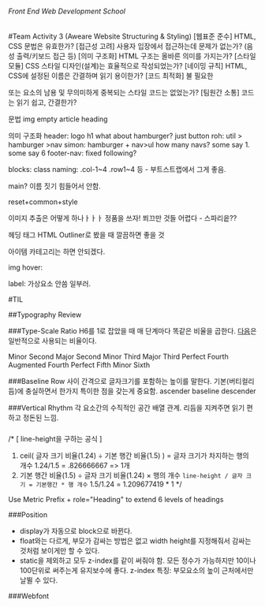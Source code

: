 ###### Front End Web Development School

#Team Activity 3 (Aweare Website Structuring & Styling)
[웹표준 준수] HTML, CSS 문법은 유효한가?
[접근성 고려] 사용자 입장에서 접근하는데 문제가 없는가? (음성 출력/키보드 접근 등)
[의미 구조화] HTML 구조는 올바른 의미를 가지는가?
[스타일 모듈] CSS 스타일 디자인(설계)는 효율적으로 작성되었는가?
[네이밍 규칙] HTML, CSS에 설정된 이름은 간결하며 읽기 용이한가?
[코드 최적화] 불 필요한 <div> 또는 <span> 요소의 남용 및 무의미하게 중복되는 스타일 코드는 없었는가?
[팀원간 소통] 코드는 읽기 쉽고, 간결한가?

문법
img empty
article heading


의미 구조화
header: logo h1 
what about hamburger? just button
roh: util > hamburger >nav
simon: hamburger + nav>ul
how many navs? some say 1. some say 6
footer-nav: fixed following?

blocks:
class naming: .col-1~4 .row1~4 등 - 부트스트랩에서 그게 좋음.



main? 이름 짓기 힘들어서 안함. 

reset+common+style

이미지 추출은 어떻게 하나ㅏㅏㅏ
정품을 쓰자!
쬐끄만 것들 어렵다 - 스파리읕??

헤딩 태그 HTML Outliner로 봤을 때 깔끔하면 좋을 것

아이템 카테고리는 하면 안되겠다.

img hover: 

label: 가상요소 안씀 일부러.


#TIL

##Typography Review

###Type-Scale Ratio
H6를 1로 잡았을 때 매 단계마다 똑같은 비율을 곱한다. [다음](http://www.type-scale.com)은 일반적으로 사용되는 비율이다.

Minor Second
Major Second
Minor Third
Major Third
Perfect Fourth
Augmented Fourth
Perfect Fifth
Minor Sixth

###Baseline
Row 사이 간격으로 글자크기를 포함하는 높이를 말한다.
기본(버티컬리듬)에 충실하면서 한가지 특이한 점을 갖는게 중요함. 
ascender
baseline
descender

###Vertical Rhythm
각 요소간의 수직적인 공간 배열 관계. 리듬을 지켜주면 읽기 편하고 정돈된 느낌.

###

/*
[ line-height을 구하는 공식 ]
1) ceil( 글자 크기 비율(1.24) ÷ 기본 행간 비율(1.5) ) = 글자 크기가 차지하는 행의 개수
   1.24/1.5 = .826666667 => 1개
2) 기본 행간 비율(1.5) ÷ 글자 크기 비율(1.24) × 행의 개수
`line-height / 글자 크기 = 기본행간 * 행 개수`
   1.5/1.24 = 1.209677419 * 1
*/

Use Metric Prefix + role="Heading" to extend 6 levels of headings

###Position
- display가 자동으로 block으로 바뀐다.
- float와는 다르게, 부모가 감싸는 방법은 없고 width height를 지정해줘서 감싸는 것처럼 보이게만 할 수 있다.
- static을 제외하고 모두 z-index를 같이 써줘야 함. 모든 정수가 가능하지만 10이나 100단위로 써주는게 유지보수에 좋다. z-index 특징: 부모요소의 높이 근처에서만 날뛸 수 있다.

###Webfont
